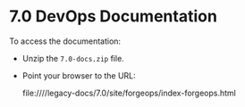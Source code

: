 # 7.0 DevOps Documentation

To access the documentation:

* Unzip the `7.0-docs.zip` file.

* Point your browser to the URL: 
  
  file:///<path-to-forgeops>/legacy-docs/7.0/site/forgeops/index-forgeops.html
  